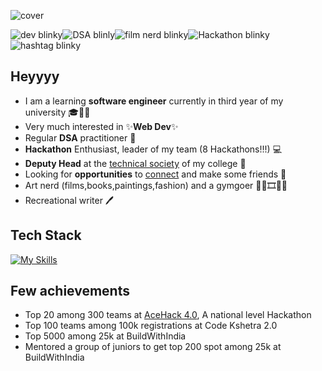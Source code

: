 
![cover](https://github.com/user-attachments/assets/f59ed998-4e70-4e25-ac2a-0213b40c4750)

![dev blinky](https://github.com/user-attachments/assets/81addcea-4187-46f0-8818-f5b70a8e827e)![DSA blinly](https://github.com/user-attachments/assets/8f1c635a-faf7-40de-8dfc-6646d23a0d20)![film nerd blinky](https://github.com/user-attachments/assets/c15d2eaf-6a8f-45dd-b076-b0329838bd62)![Hackathon blinky](https://github.com/user-attachments/assets/958ceff5-d7da-4428-8386-4387a7a559b4)![hashtag blinky](https://github.com/user-attachments/assets/99322b73-0f24-4531-a7f1-b49e19da5888)
                



## Heyyyy 


- I am a learning **software engineer** currently in third year of my university 🎓🧑‍💻
- Very much interested in ✨**Web Dev**✨
- Regular **DSA** practitioner 🧠
- **Hackathon** Enthusiast, leader of my team (8 Hackathons!!!) 💻
- **Deputy Head** at the [technical society](https://www.linkedin.com/company/hashtag-jemtec-official/posts/?feedView=all) of my college 💪
- Looking for **opportunities** to [connect](https://www.linkedin.com/in/rishabh-verma-9a4997262/) and make some friends 🤝
- Art nerd (films,books,paintings,fashion) and a gymgoer 🏃‍♂️🎞️📖🎨
- Recreational writer 🖊️

## Tech Stack
[![My Skills](https://skillicons.dev/icons?i=js,ts,html,css,nodejs,express,mongodb,supabase,react,vite,bootstrap,python,cpp,java,mysql,figma,linkedin,github,postman,npm)](https://skillicons.dev)

## Few achievements

- Top 20 among 300 teams at [AceHack 4.0](https://www.linkedin.com/company/acehack-4-0/), A national level Hackathon
- Top 100 teams among 100k registrations at Code Kshetra 2.0
- Top 5000 among 25k at BuildWithIndia
- Mentored a group of juniors to get top 200 spot among 25k at BuildWithIndia
